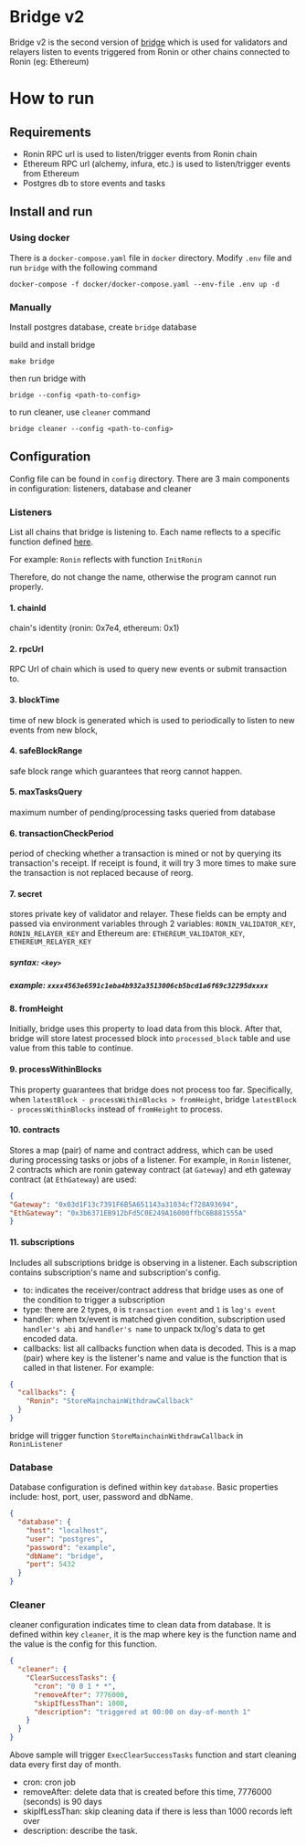 # Bridge v2

Bridge v2 is the second version of [bridge](https://github.com/axieinfinity/bridge) which is used for validators and relayers listen to events triggered from Ronin or other chains connected to Ronin (eg: Ethereum)

# How to run
## Requirements

- Ronin RPC url is used to listen/trigger events from Ronin chain
- Ethereum RPC url (alchemy, infura, etc.) is used to listen/trigger events from Ethereum
- Postgres db to store events and tasks

## Install and run
### Using docker
There is a `docker-compose.yaml` file in `docker` directory. Modify `.env` file and run `bridge` with the following command
```
docker-compose -f docker/docker-compose.yaml --env-file .env up -d
```
### Manually
    
Install postgres database, create `bridge` database

build and install bridge

```
make bridge
```

then run bridge with 

```
bridge --config <path-to-config>
```

to run cleaner, use `cleaner` command

```
bridge cleaner --config <path-to-config>
```

## Configuration

Config file can be found in `config` directory. There are 3 main components in configuration: listeners, database and cleaner

### Listeners
List all chains that bridge is listening to. Each name reflects to a specific function defined [here](https://github.com/axieinfinity/bridge-v2/blob/master/internal/init_listeners.go).

For example: `Ronin` reflects with function `InitRonin`

Therefore, do not change the name, otherwise the program cannot run properly.

#### 1. chainId
chain's identity (ronin: 0x7e4, ethereum: 0x1)

#### 2. rpcUrl 
RPC Url of chain which is used to query new events or submit transaction to.

#### 3. blockTime
time of new block is generated which is used to periodically to listen to new events from new block,

#### 4. safeBlockRange
safe block range which guarantees that reorg cannot happen.

#### 5. maxTasksQuery
maximum number of pending/processing tasks queried from database

#### 6. transactionCheckPeriod
period of checking whether a transaction is mined or not by querying its transaction's receipt. If receipt is found, it will try 3 more times to make sure the transaction is not replaced because of reorg.

#### 7. secret
stores private key of validator and relayer. These fields can be empty and passed via environment variables through 2 variables: `RONIN_VALIDATOR_KEY`, `RONIN_RELAYER_KEY` and Ethereum are: `ETHEREUM_VALIDATOR_KEY`, `ETHEREUM_RELAYER_KEY`
##### syntax: `<key>`
##### example: `xxxx4563e6591c1eba4b932a3513006cb5bcd1a6f69c32295dxxxx`

#### 8. fromHeight
Initially, bridge uses this property to load data from this block. After that, bridge will store latest processed block into `processed_block` table and use value from this table to continue.

#### 9. processWithinBlocks
This property guarantees that bridge does not process too far. Specifically, when `latestBlock - processWithinBlocks > fromHeight`, bridge `latestBlock - processWithinBlocks` instead of `fromHeight` to process.

#### 10. contracts
Stores a map (pair) of name and contract address, which can be used during processing tasks or jobs of a listener. For example, in `Ronin` listener, 2 contracts which are ronin gateway contract (at `Gateway`) and eth gateway contract (at `EthGateway`) are used:
```json
{
"Gateway": "0x03d1F13c7391F6B5A651143a31034cf728A93694",
"EthGateway": "0x3b6371EB912bFd5C0E249A16000ffbC6B881555A"
}
```

#### 11. subscriptions

Includes all subscriptions bridge is observing in a listener. Each subscription contains subscription's name and subscription's config.

- to: indicates the receiver/contract address that bridge uses as one of the condition to trigger a subscription
- type: there are 2 types, `0` is `transaction event` and `1` is `log's event`
- handler: when tx/event is matched given condition, subscription used `handler's abi` and `handler's name` to unpack tx/log's data to get encoded data.
- callbacks: list all callbacks function when data is decoded. This is a map (pair) where key is the listener's name and value is the function that is called in that listener. For example:

```json
{
  "callbacks": {
    "Ronin": "StoreMainchainWithdrawCallback"
  }
}
```

bridge will trigger function `StoreMainchainWithdrawCallback` in `RoninListener`

### Database

Database configuration is defined within key `database`. Basic properties include: host, port, user, password and dbName.

```json
{
  "database": {
    "host": "localhost",
    "user": "postgres",
    "password": "example",
    "dbName": "bridge",
    "port": 5432
  }
}
```

### Cleaner

cleaner configuration indicates time to clean data from database. It is defined within key `cleaner`, it is the map where key is the function name and the value is the config for this function.

```json
{
  "cleaner": {
    "ClearSuccessTasks": {
      "cron": "0 0 1 * *",
      "removeAfter": 7776000,
      "skipIfLessThan": 1000,
      "description": "triggered at 00:00 on day-of-month 1"
    }
  }
}
```

Above sample will trigger `ExecClearSuccessTasks` function and start cleaning data every first day of month.
- cron: cron job
- removeAfter: delete data that is created before this time, 7776000 (seconds) is 90 days
- skipIfLessThan: skip cleaning data if there is less than 1000 records left over
- description: describe the task.
